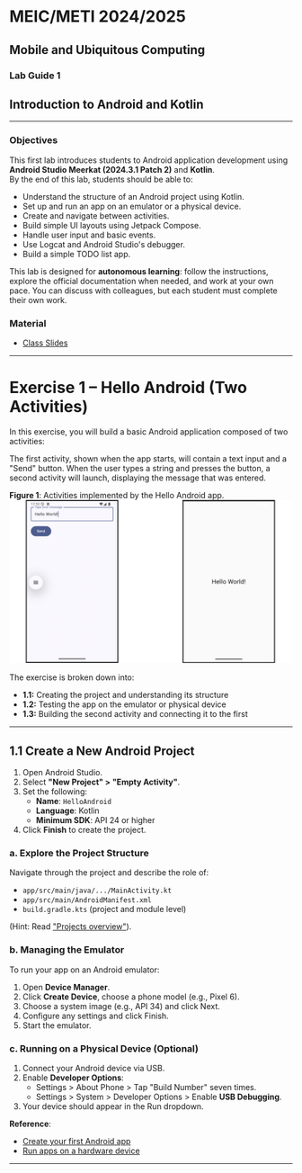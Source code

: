 # MEIC/METI 2024/2025  
## Mobile and Ubiquitous Computing  
### Lab Guide 1  
## Introduction to Android and Kotlin

---

### Objectives

This first lab introduces students to Android application development using **Android Studio Meerkat (2024.3.1 Patch 2)** and **Kotlin**.  
By the end of this lab, students should be able to:

- Understand the structure of an Android project using Kotlin.
- Set up and run an app on an emulator or a physical device.
- Create and navigate between activities.
- Build simple UI layouts using Jetpack Compose.
- Handle user input and basic events.
- Use Logcat and Android Studio's debugger.
- Build a simple TODO list app.

This lab is designed for **autonomous learning**: follow the instructions, explore the official documentation when needed, and work at your own pace. You can discuss with colleagues, but each student must complete their own work.

### Material

- [Class Slides](slides.pdf)

---

# Exercise 1 – Hello Android (Two Activities)

In this exercise, you will build a basic Android application composed of two activities:

The first activity, shown when the app starts, will contain a text input and a "Send" button. When the user types a string and presses the button, a second activity will launch, displaying the message that was entered.

**Figure 1**: Activities implemented by the Hello Android app.  
![Hello Android Activities](firstapp.png)

The exercise is broken down into:

- **1.1:** Creating the project and understanding its structure
- **1.2:** Testing the app on the emulator or physical device
- **1.3:** Building the second activity and connecting it to the first

---

## 1.1 Create a New Android Project

1. Open Android Studio.
2. Select **"New Project" > "Empty Activity"**.
3. Set the following:
   - **Name**: `HelloAndroid`
   - **Language**: Kotlin
   - **Minimum SDK**: API 24 or higher
4. Click **Finish** to create the project.

### a. Explore the Project Structure

Navigate through the project and describe the role of:

- `app/src/main/java/.../MainActivity.kt`
- `app/src/main/AndroidManifest.xml`
- `build.gradle.kts` (project and module level)

(Hint: Read ["Projects overview"](https://developer.android.com/studio/projects)).

### b. Managing the Emulator

To run your app on an Android emulator:

1. Open **Device Manager**.
2. Click **Create Device**, choose a phone model (e.g., Pixel 6).
3. Choose a system image (e.g., API 34) and click Next.
4. Configure any settings and click Finish.
5. Start the emulator.

### c. Running on a Physical Device (Optional)

1. Connect your Android device via USB.
2. Enable **Developer Options**:
   - Settings > About Phone > Tap "Build Number" seven times.
   - Settings > System > Developer Options > Enable **USB Debugging**.
3. Your device should appear in the Run dropdown.

**Reference**:  
- [Create your first Android app](https://developer.android.com/codelabs/basic-android-kotlin-compose-first-app)  
- [Run apps on a hardware device](https://developer.android.com/studio/run/device)

---
